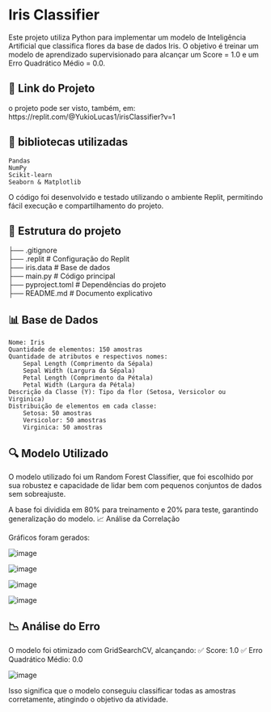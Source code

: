 <H1>Iris Classifier</H1>

Este projeto utiliza Python para implementar um modelo de Inteligência Artificial que classifica flores da base de dados Iris. O objetivo é treinar um modelo de aprendizado supervisionado para alcançar um Score = 1.0 e um Erro Quadrático Médio = 0.0.
<h2>🔗 Link do Projeto</h2>
o projeto pode ser visto, também, em:
https://replit.com/@YukioLucas1/irisClassifier?v=1

<h2>📌 bibliotecas utilizadas</h2>

    Pandas
    NumPy
    Scikit-learn
    Seaborn & Matplotlib

O código foi desenvolvido e testado utilizando o ambiente Replit, permitindo fácil execução e compartilhamento do projeto.

<h2>📂 Estrutura do projeto</h2>

 ├── .gitignore  
 ├── .replit               # Configuração do Replit  
 ├── iris.data             # Base de dados  
 ├── main.py               # Código principal  
 ├── pyproject.toml        # Dependências do projeto  
 ├── README.md             # Documento explicativo  

<h2>📊 Base de Dados</h2>

    Nome: Iris
    Quantidade de elementos: 150 amostras
    Quantidade de atributos e respectivos nomes:
        Sepal Length (Comprimento da Sépala)
        Sepal Width (Largura da Sépala)
        Petal Length (Comprimento da Pétala)
        Petal Width (Largura da Pétala)
    Descrição da Classe (Y): Tipo da flor (Setosa, Versicolor ou Virginica)
    Distribuição de elementos em cada classe:
        Setosa: 50 amostras
        Versicolor: 50 amostras
        Virginica: 50 amostras

<h2>🔍 Modelo Utilizado</h2>

O modelo utilizado foi um Random Forest Classifier, que foi escolhido por sua robustez e capacidade de lidar bem com pequenos conjuntos de dados sem sobreajuste.

A base foi dividida em 80% para treinamento e 20% para teste, garantindo generalização do modelo.
📈 Análise da Correlação

Gráficos foram gerados:

![image](https://github.com/user-attachments/assets/ec1a6675-aafd-4a89-9f2f-9f7e832f5866)

![image](https://github.com/user-attachments/assets/c608cdaa-cfdf-4045-8e41-72ac1ed134c0)

![image](https://github.com/user-attachments/assets/c38f795e-6cb6-45b4-935e-a3d760931ad1)

![image](https://github.com/user-attachments/assets/17325e9d-a705-4ee1-b317-794497f731be)






<h2>📉 Análise do Erro</h2>

O modelo foi otimizado com GridSearchCV, alcançando:
✅ Score: 1.0
✅ Erro Quadrático Médio: 0.0

![image](https://github.com/user-attachments/assets/b577d8c4-222f-440a-8c63-1a73e2297f99)


Isso significa que o modelo conseguiu classificar todas as amostras corretamente, atingindo o objetivo da atividade.


